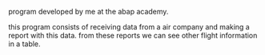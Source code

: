 program developed by me at the abap academy.

this program consists of receiving data from a air company and making a report with this data. from these reports we can see other flight information in a table.
